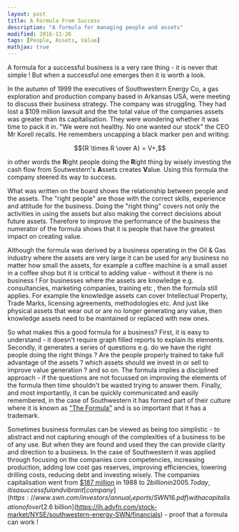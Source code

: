 ```yaml
---
layout: post
title: A Formula From Success
description: "A formula for managing people and assets"
modified: 2016-11-26
tags: [People, Assets, Value]
mathjax: true
---
```


<p>A formula for a successful business is a very rare thing - it is never that simple ! But when a successful one emerges then it is worth a look.
</p>

In the autumn of 1999 the executives of Southwestern Energy Co, a gas exploration and production company based in Arkansas USA, were meeting to discuss their business strategy. The company was struggling. They had lost a $109 million lawsuit and the the total value of the companies assets was greater than its capitalisation.   They were wondering whether it was time to pack it in. "We were not healthy. No one wanted our stock" the CEO Mr Korell recalls. He remembers uncapping a black marker pen and writing:

$${R \times R \over A} = V+,$$

in other words the <b>R</b>ight people doing the <b>R</b>ight thing by wisely investing the cash flow from Soutwestern's <b>A</b>ssets creates <b>V</b>alue. Using this formula the company steered its way to success.

What was written on the board shows the relationship between people and the assets. The "right people" are those with the correct skills, experience and attitude for the business. Doing the "right thing" covers not only the activities in using the assets but also making the correct decisions about future assets. Therefore to improve the performance of the business the numerator of the formula shows that it is people that have the greatest impact on creating value.

Although the formula was derived by a business operating in the Oil & Gas industry where the assets are very large it can be used for any business no matter how small the assets, for example a coffee machine is a small asset in a coffee shop but it is critical to adding value - without it there is no business ! For businesses where the assets are knowledge e.g. consultancies, marketing companies, training etc , then the formula still applies.  For example the knowledge assets can cover Intellectual Property, Trade Marks, licensing agreements, methodologies etc. And just like physical assets that wear out or are no longer generating any value, then knowledge assets need to be maintained or replaced with new ones.

So what makes this a good formula for a business? First, it is easy to understand - it doesn't require graph filled reports to explain its elements.  Secondly, it generates a series of questions e.g. do we have the right people doing the right things ? Are the people properly trained to take full advantage of the assets ? which assets should we invest in or sell to improve value generation ? and so on. The formula implies a disciplined approach - if the questions are not focussed on improving the elements of the formula then time shouldn't be wasted trying to answer them. Finally, and most importantly, it can be quickly communicated and easily remembered, in the case of Southwestern it has formed part of their culture where it is known as
["The Formula"](https://www.swn.com/R2/Pages/thestory.aspx) and is so important that it has a trademark.

Sometimes business formulas can be viewed as being too simplistic - to abstract and not capturing enough of the complexities of a business to be of any use. But when they are found and used they the can provide clarity and direction to a business. In the case of Southwestern it was applied through focusing on the companies core competencies, increasing production, adding low cost gas reserves, improving efficiencies, lowering drilling costs, reducing debt and investing wisely.  The companies capitalisation went from [$187 million](http://www.ogfj.com/articles/print/volume-2/issue-4/cover-story/harold-korell-directs-turnaround-at-southwestern.html) in 1988 to $2 billion in 2005. Today, it is a successful and vibrant [company](https://www.swn.com/investors/annual_reports/SWN16.pdf) with a capitalisation of over [$2.6 billion](https://ih.advfn.com/stock-market/NYSE/southwestern-energy-SWN/financials) - proof that a formula can work !
